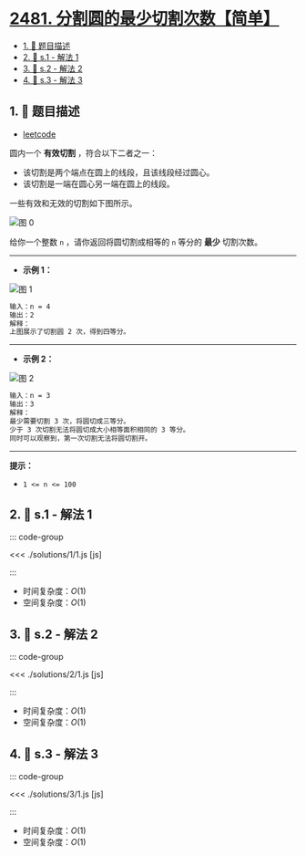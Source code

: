 # [2481. 分割圆的最少切割次数【简单】](https://github.com/tnotesjs/TNotes.leetcode/tree/main/notes/2481.%20%E5%88%86%E5%89%B2%E5%9C%86%E7%9A%84%E6%9C%80%E5%B0%91%E5%88%87%E5%89%B2%E6%AC%A1%E6%95%B0%E3%80%90%E7%AE%80%E5%8D%95%E3%80%91)

<!-- region:toc -->

- [1. 📝 题目描述](#1--题目描述)
- [2. 🎯 s.1 - 解法 1](#2--s1---解法-1)
- [3. 🎯 s.2 - 解法 2](#3--s2---解法-2)
- [4. 🎯 s.3 - 解法 3](#4--s3---解法-3)

<!-- endregion:toc -->

## 1. 📝 题目描述

- [leetcode](https://leetcode.cn/problems/minimum-cuts-to-divide-a-circle/)

圆内一个 **有效切割** ，符合以下二者之一：

- 该切割是两个端点在圆上的线段，且该线段经过圆心。
- 该切割是一端在圆心另一端在圆上的线段。

一些有效和无效的切割如下图所示。

![图 0](https://cdn.jsdelivr.net/gh/tnotesjs/imgs@main/2025-09-27-20-19-52.png)

给你一个整数 `n` ，请你返回将圆切割成相等的 `n` 等分的 **最少** 切割次数。

---

- **示例 1：**

![图 1](https://cdn.jsdelivr.net/gh/tnotesjs/imgs@main/2025-09-27-20-19-59.png)

```txt
输入：n = 4
输出：2
解释：
上图展示了切割圆 2 次，得到四等分。
```

---

- **示例 2：**

![图 2](https://cdn.jsdelivr.net/gh/tnotesjs/imgs@main/2025-09-27-20-20-11.png)

```txt
输入：n = 3
输出：3
解释：
最少需要切割 3 次，将圆切成三等分。
少于 3 次切割无法将圆切成大小相等面积相同的 3 等分。
同时可以观察到，第一次切割无法将圆切割开。
```

---

**提示：**

- `1 <= n <= 100`

## 2. 🎯 s.1 - 解法 1

::: code-group

<<< ./solutions/1/1.js [js]

:::

- 时间复杂度：$O(1)$
- 空间复杂度：$O(1)$

## 3. 🎯 s.2 - 解法 2

::: code-group

<<< ./solutions/2/1.js [js]

:::

- 时间复杂度：$O(1)$
- 空间复杂度：$O(1)$

## 4. 🎯 s.3 - 解法 3

::: code-group

<<< ./solutions/3/1.js [js]

:::

- 时间复杂度：$O(1)$
- 空间复杂度：$O(1)$
